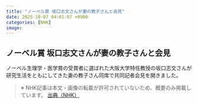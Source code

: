 ```yaml
---
title: "ノーベル賞 坂口志文さんが妻の教子さんと会見"
date: 2025-10-07 04:01:07 +0900
categories: [NHK]
image: 
---
```

## ノーベル賞 坂口志文さんが妻の教子さんと会見

ノーベル生理学・医学賞の受賞者に選ばれた大阪大学特任教授の坂口志文さんが研究生活をともにしてきた妻の教子さん同席で共同記者会見を開きました。

> ※ NHK記事は本文・画像の転載が許可されていないため、概要のみ掲載しています。
[出典（NHK）](http://www3.nhk.or.jp/news/html/20251007/k10014943361000.html)
